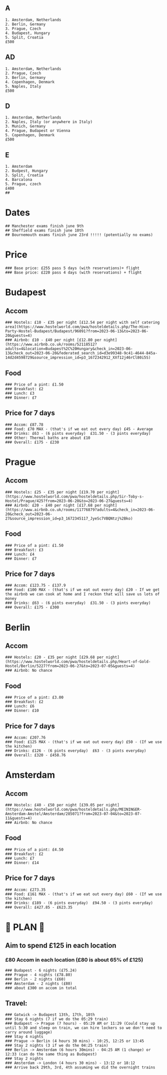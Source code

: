 ## A
	1. Amsterdam, Netherlands
	2. Berlin, Germany
	3. Prague, Czech
	4. Budapest, Hungary
	5. Split, Croatia
	£500
## AD
	1. Amsterdam, Netherlands
	2. Prague, Czech
	3. Berlin, Germany
	4. Copenhagen, Denmark
	5. Naples, Italy
	£500
## D
	1. Amsterdam, Netherlands
	2. Naples, Italy (or anywhere in Italy)
	3. Munich, Germany
	4. Prague, Budapest or Vienna
	5. Copenhagen, Denmark
	£500
## E
	1. Amsterdam
	2. Budpest, Hungary
	3. Split, Croatia
	4. Barcalona
	5. Prague, czech
	£400
	## 
# Dates
	## Manchester exams finish june 9th
	## Sheffield exams finish june 10th
	## Bournemouth exams finish june 23rd !!!!! (potentially no exams)
# Price
	### Base price: £255 pass 5 days (with reservations)+ flight
	### Base price: £220 pass 4 days (with reservations) + flight
# Budapest
## Accom
	### Hostels: £10 - £35 per night [£12.54 per night with self catering area](https://www.hostelworld.com/pwa/hosteldetails.php/The-Hive-Party-Hostel-Budapest/Budapest/96091?from=2023-06-13&to=2023-06-20&guests=4)
	### Airbnb: £10 - £40 per night [£12.80 per night](https://www.airbnb.co.uk/rooms/52118512?adults=4&location=Budapest%2C%20Hungary&check_in=2023-06-13&check_out=2023-06-20&federated_search_id=d3e99348-9c41-4644-845a-14d2d4598729&source_impression_id=p3_1672342912_XXf12j46rCl80i5S)
## Food
	### Price of a pint: £1.50
	### Breakfast: £2
	### Lunch: £3
	### Dinner: £7
## Price for 7 days
	### Accom: £87.78
	### Food: £70 MAX - (that's if we eat out every day) £45 - Average
	### Drinks: £63 - (6 pints everyday)  £31.50 - (3 pints everyday)
	### Other: Thermal baths are about £10
	### Overall: £175 - £230
# Prague
## Accom
	### Hostels: £25 - £35 per night [£19.70 per night](https://www.hostelworld.com/pwa/hosteldetails.php/Sir-Toby-s-Hostel/Prague/425?from=2023-06-20&to=2023-06-27&guests=4)
	### Airbnb: £20 - £40 per night [£17.68 per night](https://www.airbnb.co.uk/rooms/11776879?adults=4&check_in=2023-06-20&check_out=2023-06-27&source_impression_id=p3_1672345117_JyeSc7VBQNtzj%2Bko)
## Food
	### Price of a pint: £1.50
	### Breakfast: £3
	### Lunch: £4
	### Dinner: £7
## Price for 7 days
	### Accom: £123.75 - £137.9
	### Food: £100 MAX - (that's if we eat out every day) £20 - If we get the airbnb we can cook at home and I reckon that will save us lots of money
	### Drinks: £63 - (6 pints everyday)  £31.50 - (3 pints everyday)
	### Overall: £175 - £300
# Berlin
## Accom
	### Hostels: £20 - £35 per night [£29.68 per night](https://www.hostelworld.com/pwa/hosteldetails.php/Heart-of-Gold-Hostel/Berlin/5227?from=2023-06-27&to=2023-07-05&guests=4)
	### Airbnb: No chance
## Food
	### Price of a pint: £3.00
	### Breakfast: £2
	### Lunch: £6
	### Dinner: £10
## Price for 7 days
	### Accom: £207.76
	### Food: £125 MAX - (that's if we eat out every day) £50 - (If we use the kitchen)
	### Drinks: £126 - (6 pints everyday)  £63 - (3 pints everyday)
	### Overall: £320 - £458.76
# Amsterdam
## Accom
	### Hostels: £40 - £50 per night [£39.05 per night](https://www.hostelworld.com/pwa/hosteldetails.php/MEININGER-Amsterdam-Amstel/Amsterdam/285071?from=2023-07-04&to=2023-07-11&guests=4)
	### Airbnb: No chance
## Food
	### Price of a pint: £4.50
	### Breakfast: £2
	### Lunch: £7
	### Dinner: £14
## Price for 7 days
	### Accom: £273.35
	### Food: £161 MAX - (that's if we eat out every day) £60 - (If we use the kitchen)
	### Drinks: £189 - (6 pints everyday)  £94.50 - (3 pints everyday)
	### Overall: £427.85 - £623.35
# 🚨 PLAN 🚨
## Aim to spend £125 in each location
### £80 Accom in each location (£80 is about 65% of £125)
	### Budapest - 6 nights (£75.24)
	### Prague - 4 nights (£78.80)
	### Berlin - 2 nights (£60)
	### Amsterdam - 2 nights (£80)
	### about £300 on accom in total
## Travel:
	### Gatwick -> Budapest 13th, 17th, 18th
	### Stay 6 nights (7 if we do the 05:29 train)
	### Budapest -> Prague (7 hours) - 05:29 AM or 11:29 (Could stay up until 5:30 and sleep on train, we can hire lockers so we don't need to carry around luggage)
	### Stay 4 nights
	### Prague -> Berlin (4 hours 30 mins) - 10:25, 12:25 or 13:45
	### Stay 2 nights (3 if we do the 04:25 train)
	### Berlin -> Amsterdam (6 hours 30mins) - 04:25 AM (1 change) or 12:33 (can do the same thing as Budapest)
	### Stay 2 nights
	### Amsterdam -> London (4 hours 30 mins) - 13:12 or 18:12
	### Arrive back 29th, 3rd, 4th assuming we did the overnight trains
